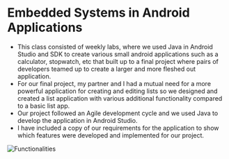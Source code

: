 # Embedded Systems in Android Applications
- This class consisted of weekly labs, where we used Java in Android Studio and SDK to create various small android applications such as a calculator, stopwatch, etc that built up to a final project where pairs of developers teamed up to create a larger and more fleshed out application. 
- For our final project, my partner and I had a mutual need for a more powerful application for creating and editing lists so we designed and created a list application with various additional functionality compared to a basic list app.
- Our project followed an Agile development cycle and we used Java to develop the application in Android Studio. 
- I have included a copy of our requirements for the application to show which features were developed and implemented for our project.

![Functionalities](https://user-images.githubusercontent.com/88903387/162086918-f726ceb3-fb33-4ccb-8624-590b6bf6a3bb.png)
